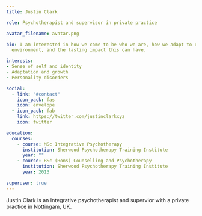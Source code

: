 ```yaml
---
title: Justin Clark

role: Psychotherapist and supervisor in private practice

avatar_filename: avatar.png

bio: I am interested in how we come to be who we are, how we adapt to our early
  environment, and the lasting impact this can have.

interests:
- Sense of self and identity
- Adaptation and growth
- Personality disorders

social:
  - link: "#contact"
    icon_pack: fas
    icon: envelope
  - icon_pack: fab
    link: https://twitter.com/justinclarkxyz
    icon: twitter

education:
  courses:
    - course: MSc Integrative Psychotherapy
      institution: Sherwood Psychotherapy Training Institute
      year: ""
    - course: BSc (Hons) Counselling and Psychotherapy
      institution: Sherwood Psychotherapy Training Institute
      year: 2013

superuser: true
---
```

Justin Clark is an Integrative psychotherapist and supervior with a private practice in Nottingam, UK.
